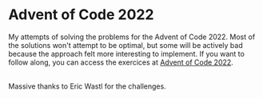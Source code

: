 # Advent of Code 2022 My attempts of solving the problems for the Advent of Code 2022. Most of the solutions won't attempt to be optimal, but some will be actively bad because the approach felt more interesting to implement. If you want to follow along, you can access the exercices at [Advent of Code 2022](https://adventofcode.com/2022). <br/><br/>Massive thanks to Eric Wastl for the challenges.